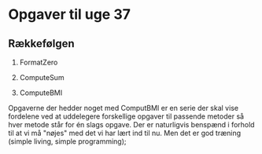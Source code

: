 # Opgaver til uge 37
## Rækkefølgen 
1) FormatZero

1) ComputeSum

2) ComputeBMI

Opgaverne der hedder noget med ComputBMI er en serie der skal vise 
fordelene ved at uddelegere forskellige opgaver til passende metoder
så hver metode står for én slags opgave. Der er naturligvis benspænd 
i forhold til at vi må "nøjes" med det vi har lært ind til nu. Men 
det er god træning (simple living, simple programming);
